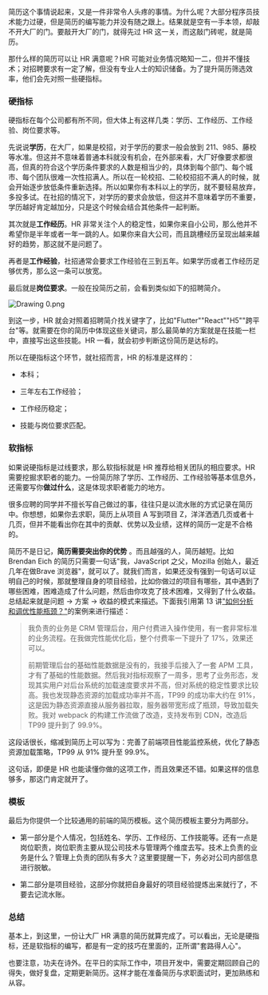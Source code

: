 简历这个事情说起来，又是一件非常令人头疼的事情。为什么呢？大部分程序员技术能力过硬，但是简历的编写能力并没有随之跟上。结果就是空有一手本领，却敲不开大厂的门。要敲开大厂的门，就得先过 HR 这一关，而这敲门砖呢，就是简历。

那什么样的简历可以让 HR 满意呢？HR 可能对业务情况略知一二，但并不懂技术；对招聘要求有一定了解，但没有专业人士的知识储备。为了提升简历筛选效率，他们会先对照一些硬指标。

### 硬指标

硬指标在每个公司都有所不同，但大体上有这样几类：学历、工作经历、工作经验、岗位要求等。

先说说**学历**，在大厂，如果是校招，对于学历的要求一般会放到 211、985、藤校等水准。但这并不意味着普通本科就没有机会，在外部来看，大厂好像要求都很高，但真的符合这个学历条件要求的人数是相当少的，具体到每个部门、每个城市、每个团队很难一次性招满人。所以在一轮校招、二轮校招招不满人的时候，就会开始逐步放低条件重新选择。所以如果你有本科以上的学历，就不要轻易放弃，多投多试。在社招的情况下，对学历的要求会放低，但这并不意味着学历不重要，学历越好肯定越加分，只是这个时候会结合其他条件一起判断。

其次就是**工作经历**。HR 非常关注个人的稳定性，如果你来自小公司，那么他并不希望你是半年或者一年一跳的人。如果你来自大公司，而且跳槽经历呈现出越来越好的趋势，那这就不是问题了。

再者是**工作经验**，社招通常会要求工作经验在三到五年。如果学历或者工作经历足够优秀，那么这一条可以放宽。

最后就是**岗位要求**。一般在投简历之前，会看到类似如下的招聘简介。

<Image alt="Drawing 0.png" src="https://s0.lgstatic.com/i/image6/M01/02/33/Cgp9HWAdAl6ATxhYAAEO9dvbRb4437.png"/>

到这一步，HR 就会对照着招聘简介找关键字了，比如"Flutter""React""H5""跨平台"等。就需要在你的简历中体现这些关键词，那么最简单的方案就是在技能一栏中，直接写出这些技能。HR 一看，就会初步判断这份简历是达标的。

所以在硬指标这个环节，就社招而言，HR 的标准是这样的：

* 本科；

* 三年左右工作经验；

* 工作经历稳定；

* 技能与岗位要求匹配。

### 软指标

如果说硬指标是过线要求，那么软指标就是 HR 推荐给相关团队的相应要求。HR 需要挖掘求职者的能力。一份简历除了学历、工作经历、工作经验等基本信息外，还需要写你**做过什么**，这是体现求职者能力的地方。

很多应聘的同学并不擅长写自己做过的事，往往只是以流水账的方式记录在简历中。你想想，如果你去求职，简历上从项目 A 写到项目 Z，洋洋洒洒几页或者十几页，但并不能看出你在其中的贡献、优势以及业绩，这样的简历一定是不合格的。

简历不是日记，**简历需要突出你的优势** 。而且越强的人，简历越短。比如 Brendan Eich 的简历只需要一句话"我，JavaScript 之父，Mozilla 创始人，最近几年在做Brave 浏览器"，就可以了。就我们而言，如果还没有强到一句话可以证明自己的时候，那就整理自身的项目经验，比如你做过的项目有哪些，其中遇到了哪些困难，困难造成了什么问题，然后由你攻克了技术困难，又得到了什么收益。总结起来就是问题 → 方案 → 收益的模式来描述。下面我引用第 13 讲["如何分析和调优性能瓶颈？"](https://kaiwu.lagou.com/course/courseInfo.htm?courseId=566#/detail/pc?id=5803)的案例来进行描述：
> 我负责的业务是 CRM 管理后台，用户付费进入操作使用，有一套非常标准的业务流程。在我做完性能优化后，整个付费率一下提升了 17%，效果还可以。
>
> 前期管理后台的基础性能数据是没有的，我接手后接入了一套 APM 工具，才有了基础的性能数据。然后我对指标观察了一周多，思考了业务形态，发现其实用户对后台系统的加载速度要求并不高，但对系统的稳定性要求比较高。我也发现静态资源的加载成功率并不高，TP99 的成功率大约在 91%，这是因为静态资源直接从服务器拉取，服务器带宽形成了瓶颈，导致加载失败。我对 webpack 的构建工作流做了改造，支持发布到 CDN，改造后 TP99 提升到了 99.9%。

这段话很长，缩减到简历上可以写为：完善了前端项目性能监控系统，优化了静态资源加载策略，TP99 从 91% 提升至 99.9%。

这句话，即便是 HR 也能读懂你做的这项工作，而且效果还不错。如果这样的信息够多，那这门肯定就开了。

### 模板

最后为你提供一个比较通用的前端的简历模板。这个简历模板主要分为两部分。

* 第一部分是个人情况，包括姓名、学历、工作经历、工作技能等。还有一点是岗位职责，岗位职责主要从现公司技术与管理两个维度去写。技术上负责的业务是什么？管理上负责的团队有多大？这里要提醒一下，务必对公司内部信息进行脱敏。

* 第二部分是项目经验，这部分你就把自身最好的项目经验提炼出来就行了，不要去记流水账。

### 总结

基本上，到这里，一份让大厂 HR 满意的简历就算完成了。可以看出，无论是硬指标，还是软指标的编写，都是有一定的技巧在里面的，正所谓"套路得人心"。

也要注意，功夫在诗外。在平日的实际工作中，项目开发中，需要定期回顾自己的得失，做好复盘，定期更新简历。这样才能在准备简历与求职面试时，更加熟练和从容。
